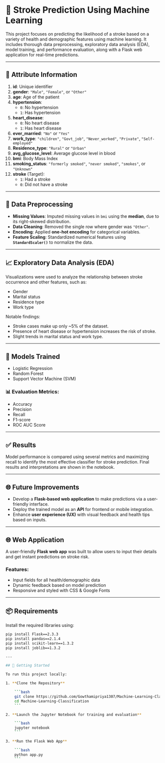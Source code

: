 # 🧠 Stroke Prediction Using Machine Learning

This project focuses on predicting the likelihood of a stroke based on a variety of health and demographic features using machine learning. It includes thorough data preprocessing, exploratory data analysis (EDA), model training, and performance evaluation, along with a Flask web application for real-time predictions.

---

## 📄 Attribute Information

1. **id**: Unique identifier  
2. **gender**: `"Male"`, `"Female"`, or `"Other"`  
3. **age**: Age of the patient  
4. **hypertension**:  
   - `0`: No hypertension  
   - `1`: Has hypertension  
5. **heart_disease**:  
   - `0`: No heart disease  
   - `1`: Has heart disease  
6. **ever_married**: `"No"` or `"Yes"`  
7. **work_type**: `"children"`, `"Govt_job"`, `"Never_worked"`, `"Private"`, `"Self-employed"`  
8. **Residence_type**: `"Rural"` or `"Urban"`  
9. **avg_glucose_level**: Average glucose level in blood  
10. **bmi**: Body Mass Index  
11. **smoking_status**: `"formerly smoked"`, `"never smoked"`, `"smokes"`, or `"Unknown"`  
12. **stroke** (Target):  
    - `1`: Had a stroke  
    - `0`: Did not have a stroke  

---

## 🧼 Data Preprocessing

- **Missing Values**: Imputed missing values in `bmi` using the **median**, due to its right-skewed distribution.
- **Data Cleaning**: Removed the single row where gender was `"Other"`.
- **Encoding**: Applied **one-hot encoding** for categorical variables.
- **Feature Scaling**: Standardized numerical features using **`StandardScaler()`** to normalize the data.

---

## 📈 Exploratory Data Analysis (EDA)

Visualizations were used to analyze the relationship between stroke occurrence and other features, such as:

- Gender  
- Marital status  
- Residence type  
- Work type  

Notable findings:
- Stroke cases make up only ~5% of the dataset.
- Presence of heart disease or hypertension increases the risk of stroke.
- Slight trends in marital status and work type.
---

## 🤖 Models Trained

- Logistic Regression  
- Random Forest  
- Support Vector Machine (SVM)  


### 📊 Evaluation Metrics:
- Accuracy  
- Precision  
- Recall  
- F1-score  
- ROC AUC Score


---

## ✅ Results

Model performance is compared using several metrics and maximizing recall to identify the most effective classifier for stroke prediction. Final results and interpretations are shown in the notebook.

---

## 🌐 Future Improvements

- Develop a **Flask-based web application** to make predictions via a user-friendly interface.
- Deploy the trained model as an **API** for frontend or mobile integration.
- Enhance **user experience (UX)** with visual feedback and health tips based on inputs.

---



## 🌐 Web Application

A user-friendly **Flask web app** was built to allow users to input their details and get instant predictions on stroke risk.

### Features:
- Input fields for all health/demographic data
- Dynamic feedback based on model prediction
- Responsive and styled with CSS & Google Fonts

---

## 📦 Requirements

Install the required libraries using:

```bash
pip install Flask==2.3.3
pip install pandas==2.1.4
pip install scikit-learn==1.3.2
pip install joblib==1.3.2

---

## 🚀 Getting Started

To run this project locally:

1. **Clone the Repository**

    ```bash
    git clone https://github.com/Gowthamipriya1307/Machine-Learning-Classification
    cd Machine-Learning-Classification
    ```

2. **Launch the Jupyter Notebook for training and evaluation**

    ```bash
    jupyter notebook
    ```

3. **Run the Flask Web App**

    ```bash
    python app.py
    ```

